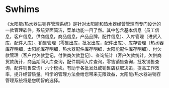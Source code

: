 # Swhims
 《太阳能/热水器进销存管理系统》是针对太阳能和热水器经营管理而专门设计的一款管理软件。系统界面简洁，菜单功能一目了然。其中包含基本信息（员工信息，客户信息，供商信息，商品信息，产品品牌，配件信息）、入库管理（进货入库，配件入库）、销售管理（零售出库，批发出库，配件出库）、库存管理（热水器库存明细，太阳能库存明细，热水器配件库存明细，太阳能配件库存明细）、付欠款管理（客户付欠款登记，付供商欠款登记）、查询统计（客户欠款统计，欠供商货款统计，商品期间入库查询，配件期间入库查询，零售销售查询，批发销售查询，配件销售查询）六个模块。有助于各批发处或销售店获取决策，提高工作效率，提升经营质量。科学的管理方法会给您带来无限效益，太阳能/热水器进销存管理系统将是您明智的选择。
